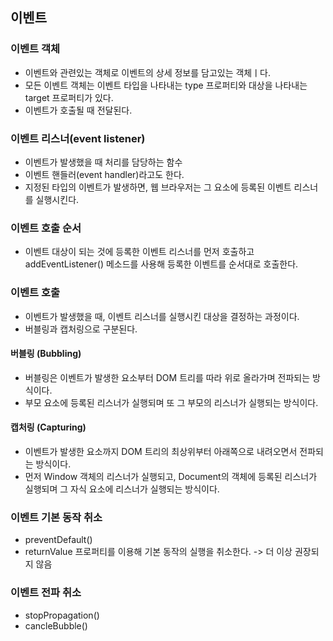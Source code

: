 ## 이벤트

### 이벤트 객체
- 이벤트와 관련있는 객체로 이벤트의 상세 정보를 담고있는 객체ㅣ다.
- 모든 이벤트 객체는 이벤트 타입을 나타내는 type 프로퍼티와 대상을 나타내는 target 프로퍼티가 있다.
- 이벤트가 호출될 때 전달된다.

### 이벤트 리스너(event listener)
- 이벤트가 발생했을 때 처리를 담당하는 함수
- 이벤트 핸들러(event handler)라고도 한다.
- 지정된 타입의 이벤트가 발생하면, 웹 브라우저는 그 요소에 등록된 이벤트 리스너를 실행시킨다.

### 이벤트 호출 순서
- 이벤트 대상이 되는 것에 등록한 이벤트 리스너를 먼저 호출하고 addEventListener() 메소드를 사용해 등록한 이벤트를 순서대로 호출한다.

### 이벤트 호출
- 이벤트가 발생했을 때, 이벤트 리스너를 실행시킨 대상을 결정하는 과정이다.
- 버블링과 캡처링으로 구분된다.


#### 버블링 (Bubbling)
- 버블링은 이벤트가 발생한 요소부터 DOM 트리를 따라 위로 올라가며 전파되는 방식이다.
- 부모 요소에 등록된 리스너가 실행되며 또 그 부모의 리스너가 실행되는 방식이다.

#### 캡처링 (Capturing)
- 이벤트가 발생한 요소까지 DOM 트리의 최상위부터 아래쪽으로 내려오면서 전파되는 방식이다.
- 먼저 Window 객체의 리스너가 실행되고, Document의 객체에 등록된 리스너가 실행되며 그 자식 요소에 리스너가 실행되는 방식이다.

### 이벤트 기본 동작 취소
- preventDefault() 
- returnValue 프로퍼티를 이용해 기본 동작의 실행을 취소한다. -> 더 이상 권장되지 않음

### 이벤트 전파 취소
- stopPropagation()
- cancleBubble()
